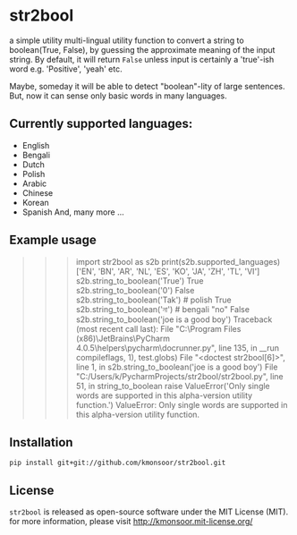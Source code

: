 # str2bool

a simple utility multi-lingual utility function to convert a string to boolean(True, False),
by guessing the approximate meaning of the input string.
By default, it will return `False` unless input is certainly a 'true'-ish word e.g. 'Positive', 'yeah' etc.

Maybe, someday it will be able to detect "boolean"-lity of large sentences.
But, now it can sense only basic words in many languages.


## Currently supported languages:
 * English
 * Bengali
 * Dutch
 * Polish
 * Arabic
 * Chinese
 * Korean
 * Spanish
   And, many more ...
 
## Example usage

>>> import str2bool as s2b
>>> print(s2b.supported_languages)
['EN', 'BN', 'AR', 'NL', 'ES', 'KO', 'JA', 'ZH', 'TL', 'VI']
>>> s2b.string_to_boolean('True')
True
>>> s2b.string_to_boolean('0')
False
>>> s2b.string_to_boolean('Tak')  # polish
True
>>> s2b.string_to_boolean('না')   # bengali "no"
False
>>> s2b.string_to_boolean('joe is a good boy')
Traceback (most recent call last):
  File "C:\Program Files (x86)\JetBrains\PyCharm 4.0.5\helpers\pycharm\docrunner.py", line 135, in __run
    compileflags, 1), test.globs)
  File "<doctest str2bool[6]>", line 1, in <module>
    s2b.string_to_boolean('joe is a good boy')
  File "C:/Users/k/PycharmProjects/str2bool/str2bool.py", line 51, in string_to_boolean
    raise ValueError('Only single words are supported in this alpha-version utility function.')
ValueError: Only single words are supported in this alpha-version utility function.

Installation
------------
    pip install git+git://github.com/kmonsoor/str2bool.git

License
--------
``str2bool`` is released as open-source software under the MIT License (MIT).
for more information, please visit http://kmonsoor.mit-license.org/
